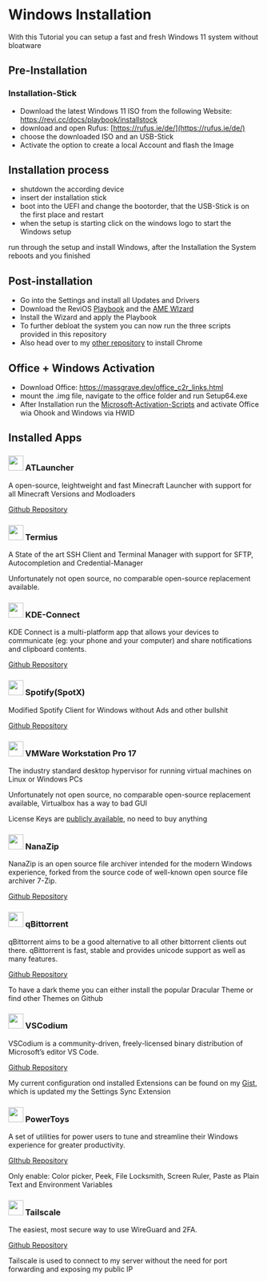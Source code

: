 # Windows Installation
With this Tutorial you can setup a fast and fresh Windows 11 system without bloatware
## Pre-Installation
### Installation-Stick
- Download the latest Windows 11 ISO from the following Website: https://revi.cc/docs/playbook/installstock
- download and open Rufus: [https://rufus.ie/de/](https://rufus.ie/de/)
- choose the downloaded ISO and an USB-Stick
- Activate the option to create a local Account and flash the Image
## Installation process
- shutdown the according device
- insert der installation stick
- boot into the UEFI and change the bootorder, that the USB-Stick is on the first place and restart
- when the setup is starting click on the windows logo to start the Windows setup

run through the setup and install Windows, after the Installation the System reboots and you finished
## Post-installation
- Go into the Settings and install all Updates and Drivers
- Download the ReviOS [Playbook](https://revi.cc/revios/download) and the [AME WIzard](https://ameliorated.io/)
- Install the Wizard and apply the Playbook
- To further debloat the system you can now run the three scripts provided in this repository
- Also head over to my [other repository](https://github.com/Letgamer/mybrowserconfig) to install Chrome

## Office + Windows Activation
- Download Office: https://massgrave.dev/office_c2r_links.html
- mount the .img file, navigate to the office folder and run Setup64.exe
- After Installation run the [Microsoft-Activation-Scripts](https://github.com/massgravel/Microsoft-Activation-Scripts) and activate Office wia Ohook and Windows via HWID

## Installed Apps
### <img src="https://avatars.githubusercontent.com/u/7068667" width="30px"> ATLauncher
A open-source, leightweight and fast Minecraft Launcher with support for all Minecraft Versions and Modloaders

[Github Repository](https://github.com/ATLauncher/ATLauncher)

### <img src="https://avatars.githubusercontent.com/u/26380532" width="30px"> Termius
A State of the art SSH Client and Terminal Manager with support for SFTP, Autocompletion and Credential-Manager

Unfortunately not open source, no comparable open-source replacement available.

### <img src="https://avatars.githubusercontent.com/u/14312869" width="30px"> KDE-Connect
KDE Connect is a multi-platform app that allows your devices to communicate (eg: your phone and your computer) and share notifications and clipboard contents.

[Github Repository](https://github.com/KDE/kdeconnect-kde)

### <img src="https://open.spotify.com/favicon.ico" width="30px"> Spotify(SpotX)
Modified Spotify Client for Windows without Ads and other bullshit

[Github Repository](https://github.com/SpotX-Official/SpotX)

### <img src="https://upload.wikimedia.org/wikipedia/commons/thumb/5/5a/Vmware_workstation_16_icon.svg/800px-Vmware_workstation_16_icon.svg.png" width="30px"> VMWare Workstation Pro 17
The industry standard desktop hypervisor for running virtual machines on Linux or Windows PCs

Unfortunately not open source, no comparable open-source replacement available, Virtualbox has a way to bad GUI

License Keys are [publicly available](https://gist.github.com/PurpleVibe32/30a802c3c8ec902e1487024cdea26251), no need to buy anything

### <img src="https://user-images.githubusercontent.com/10867563/189709105-55b22523-fc01-4fcb-af62-656bc188cf28.png" width="30px"> NanaZip
NanaZip is an open source file archiver intended for the modern Windows experience, forked from the source code of well-known open source file archiver 7-Zip.

[Github Repository](https://github.com/M2Team/NanaZip)

### <img src="https://www.qbittorrent.org/favicon.ico" width="30px"> qBittorrent
qBittorrent aims to be a good alternative to all other bittorrent clients out there. qBittorrent is fast, stable and provides unicode support as well as many features.

[Github Repository](https://github.com/qbittorrent/qBittorrent)

To have a dark theme you can either install the popular Dracular Theme or find other Themes on Github

### <img src="https://avatars.githubusercontent.com/u/40338071" width="30px"> VSCodium
VSCodium is a community-driven, freely-licensed binary distribution of Microsoft’s editor VS Code.

[Github Repository](https://github.com/VSCodium/vscodium)

My current configuration ond installed Extensions can be found on my [Gist](https://gist.github.com/Letgamer), which is updated my the Settings Sync Extension

### <img src="https://avatars.githubusercontent.com/u/6154722" width="30px"> PowerToys
A set of utilities for power users to tune and streamline their Windows experience for greater productivity.

[GIthub Repository](https://github.com/microsoft/PowerToys)

Only enable: Color picker, Peek, File Locksmith, Screen Ruler, Paste as Plain Text and Environment Variables
### <img src="https://avatars.githubusercontent.com/u/48932923" width="30px"> Tailscale
The easiest, most secure way to use WireGuard and 2FA.

[Github Repository](https://github.com/tailscale/tailscale)

Tailscale is used to connect to my server without the need for port forwarding and exposing my public IP

